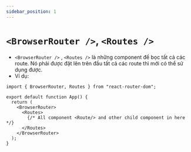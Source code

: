 ```yaml
---
sidebar_position: 1
---
```


# `<BrowserRouter />`, `<Routes />`

- `<BrowserRouter />` , `<Routes />` là những component để bọc tất cả các route. Nó phải được đặt lên trên đầu tất cả các route thì mới có thể sử dụng được.
- Ví dụ:

```tsx
import { BrowserRouter, Routes } from "react-router-dom";

export default function App() {
  return (
    <BrowserRouter>
      <Routes>
        {/* All component <Route/> and other child component in here */}
      </Routes>
    </BrowserRouter>
  );
}
```
